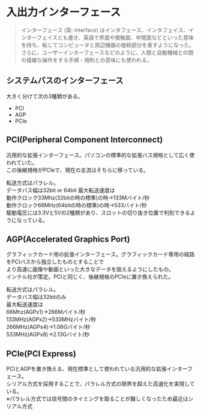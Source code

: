 # 入出力インターフェース

>インターフェース (英: interface) はインタフェース、インタフェイス、インターフェイスとも書き、英語で界面や接触面、中間面などといった意味を持ち、転じてコンピュータと周辺機器の接続部分を表すようになった。さらに、ユーザーインターフェースなどのように、人間と自動機械との間の複雑な操作をする手順・規則との意味にも使われる。

## システムバスのインターフェース

大きく分けて次の3種類がある。  

- PCI
- AGP
- PCIe

## PCI(Peripheral Component Interconnect)

汎用的な拡張インターフェース。パソコンの標準的な拡張バス規格として広く使われていた。  
この後継規格がPCIeで、現在の主流はそちらに移っている。  

転送方式はパラレル。  
データバス幅は32bit or 64bit
最大転送速度は  
動作クロック33Mhz(32bitの時の標準)の時→133Mバイト/秒  
動作クロック66MHz(64bitの時の標準)の時→533バイト/秒  
駆動電圧には3.3Vと5Vの2種類があり、スロットの切り抜き位置で判別できるようになっている。  

## AGP(Accelerated Graphics Port)

グラフィックカード用の拡張インターフェース。グラフィックカード専用の経路をPCIバスから独立したものとすることで  
より高速に画像や動画といった大きなデータを扱えるようにしたもの。  
インテル社が策定。PCIと同じく、後継規格のPCIeに置き換えられた。  

転送方式はパラレル。  
データバス幅は32bitのみ  
最大転送速度は  
66Mhz(AGPx1)→266Mバイト/秒  
133MHz(AGPx2)→533MHzバイト/秒  
266MHz(AGPx4)→1.06Gバイト/秒  
533MHz(AGPx8)→2.13Gバイト/秒


## PCIe(PCI Express)

PCIとAGPを置き換える、現在標準として使われている汎用的な拡張インターフェース。  
シリアル方式を採用することで、パラレル方式の限界を超えた高速化を実現している。  
※パラレル方式では信号間のタイミングを取ることが難しくなったため最近はシリアル方式  

